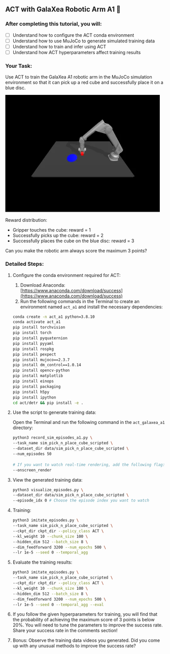 ## ACT with GalaXea Robotic Arm A1 🦾

### After completing this tutorial, you will:

- [ ] Understand how to configure the ACT conda environment
- [ ] Understand how to use MuJoCo to generate simulated training data
- [ ] Understand how to train and infer using ACT
- [ ] Understand how ACT hyperparameters affect training results

### Your Task:

Use ACT to train the GalaXea A1 robotic arm in the MuJoCo simulation environment so that it can pick up a red cube and successfully place it on a blue disc.

![task.png](./rmsrc/fig.png)

Reward distribution:

- Gripper touches the cube: reward = 1
- Successfully picks up the cube: reward = 2
- Successfully places the cube on the blue disc: reward = 3

Can you make the robotic arm always score the maximum 3 points?

### Detailed Steps:

1. Configure the conda environment required for ACT:
    1. Download Anaconda: [https://www.anaconda.com/download/success](https://www.anaconda.com/download/success)
    2. Run the following commands in the Terminal to create an environment named `act_a1` and install the necessary dependencies:
    
    ```bash
    conda create -n act_a1 python=3.8.10
    conda activate act_a1
    pip install torchvision
    pip install torch
    pip install pyquaternion
    pip install pyyaml
    pip install rospkg
    pip install pexpect
    pip install mujoco==2.3.7
    pip install dm_control==1.0.14
    pip install opencv-python
    pip install matplotlib
    pip install einops
    pip install packaging
    pip install h5py
    pip install ipython
    cd act/detr && pip install -e .
    ```
    
2. Use the script to generate training data:
    
    Open the Terminal and run the following command in the `act_galaxea_a1` directory:
    
    ```bash
    python3 record_sim_episodes_a1.py \
    --task_name sim_pick_n_place_cube_scripted \
    --dataset_dir data/sim_pick_n_place_cube_scripted \
    --num_episodes 50
    
    # If you want to watch real-time rendering, add the following flag:
    --onscreen_render
    ```
    
3. View the generated training data:
    
    ```bash
    python3 visualize_episodes.py \
    --dataset_dir data/sim_pick_n_place_cube_scripted \
    --episode_idx 0 # Choose the episode index you want to watch
    ```
    
4. Training:
    
    ```bash
    python3 imitate_episodes.py \
    --task_name sim_pick_n_place_cube_scripted \
    --ckpt_dir ckpt_dir --policy_class ACT \
    --kl_weight 10 --chunk_size 100 \
    --hidden_dim 512 --batch_size 8 \
    --dim_feedforward 3200 --num_epochs 500 \
    --lr 1e-5 --seed 0 --temporal_agg
    ```
    
5. Evaluate the training results:
    
    ```bash
    python3 imitate_episodes.py \
    --task_name sim_pick_n_place_cube_scripted \
    --ckpt_dir ckpt_dir --policy_class ACT \
    --kl_weight 10 --chunk_size 100 \
    --hidden_dim 512 --batch_size 8 \
    --dim_feedforward 3200 --num_epochs 500 \
    --lr 1e-5 --seed 0 --temporal_agg --eval
    ```
    
6. If you follow the given hyperparameters for training, you will find that the probability of achieving the maximum score of 3 points is below 20%. You will need to tune the parameters to improve the success rate. Share your success rate in the comments section!
7. Bonus: Observe the training data videos you generated. Did you come up with any unusual methods to improve the success rate?
